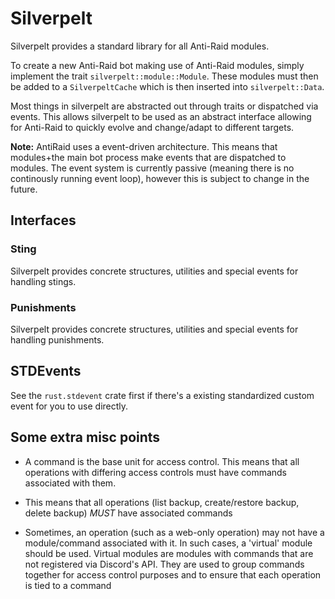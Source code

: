 # Silverpelt

Silverpelt provides a standard library for all Anti-Raid modules.

To create a new Anti-Raid bot making use of Anti-Raid modules, simply implement the trait `silverpelt::module::Module`. These modules must then be added to a `SilverpeltCache` which is then inserted into `silverpelt::Data`.

Most things in silverpelt are abstracted out through traits or dispatched via events. This allows silverpelt to be used as an abstract interface allowing for Anti-Raid to quickly evolve and change/adapt to different targets.

**Note:** AntiRaid uses a event-driven architecture. This means that modules+the main bot process make events that are dispatched to modules. The event system is currently passive (meaning there is no continously running event loop), however this is subject to change in the future.

## Interfaces

### Sting

Silverpelt provides concrete structures, utilities and special events for handling stings.

### Punishments

Silverpelt provides concrete structures, utilities and special events for handling punishments.

## STDEvents

See the `rust.stdevent` crate first if there's a existing standardized custom event for you to use directly.

## Some extra misc points

- A command is the base unit for access control. This means that all operations with differing access controls must have commands associated with them.

- This means that all operations (list backup, create/restore backup, delete backup) _MUST_ have associated commands

- Sometimes, an operation (such as a web-only operation) may not have a module/command associated with it. In such cases, a 'virtual' module should be used. Virtual modules are modules with commands that are not registered via Discord's API. They are used to group commands together for access control purposes and to ensure that each operation is tied to a command
